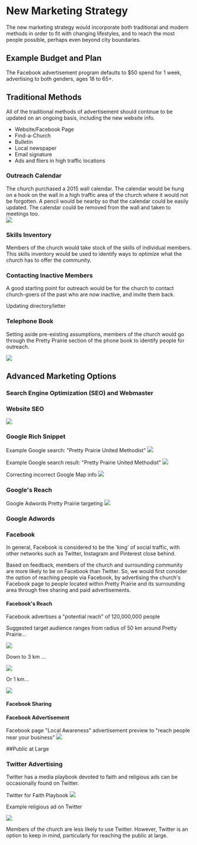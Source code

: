 # New Marketing Strategy

The new marketing strategy would incorporate both traditional and modern methods in order to fit with changing lifestyles, and to reach the most people possible, perhaps even beyond city boundaries. 

## Example Budget and Plan

The Facebook advertisement program defaults to $50 spend for 1 week, advertising to both genders, ages 18 to 65+.

## Traditional Methods

All of the traditional methods of advertisement should continue to be updated on an ongoing basis, including the new website info.

* Website/Facebook Page
* Find-a-Church
* Bulletin
* Local newspaper
* Email signature
* Ads and fliers in high traffic locations

### Outreach Calendar

The church purchased a 2015 wall calendar. The calendar would be hung on a hook on the wall in a high traffic area of the church where it would not be forgotten. A pencil would be nearby so that the calendar could be easily updated. The calendar could be removed from the wall and taken to meetings too.  
![](new-marketing-strategy/marketing-strategy-outreach-calendar.jpg)

### Skills Inventory

Members of the church would take stock of the skills of individual members. This skills inventory would be used to identify ways to optimize what the church has to offer the community. 

### Contacting Inactive Members

A good starting point for outreach would be for the church to contact church-goers of the past who are now inactive, and invite them back. 

Updating directory/letter

### Telephone Book

Setting aside pre-existing assumptions, members of the church would go through the Pretty Prairie section of the phone book to identify people for outreach. 

![](new-marketing-strategy/marketing-strategy-telephone-book.jpg)

## Advanced Marketing Options

### Search Engine Optimization (SEO) and Webmaster

### Website SEO

![](new-marketing-strategy/website-seo.jpg)

### Google Rich Snippet
Example Google search: "Pretty Prairie United Methodist"
![](new-marketing-strategy/google-search-pretty-prairie-united.jpg)

Example Google search result: "Pretty Prairie United Methodist"
![](new-marketing-strategy/google-search-pretty-prairie-united-methodist.jpg)

Correcting incorrect Google Map info
![](new-marketing-strategy/google-pretty-prairie-united-methodist-church-report-a-problem.png)

### Google's Reach 

Google Adwords Pretty Prairie targeting
![](new-marketing-strategy/google-adwords-pretty-prairie-targeting.png)

### Google Adwords

### Facebook 

In general, Facebook is considered to be the 'king' of social traffic, with other networks such as Twitter, Instagram and Pinterest close behind.

Based on feedback, members of the church and surrounding community are more likely to be on Facebook than Twitter. So, we would first consider the option of reaching people via Facebook, by advertising the church's Facebook page to people located within Pretty Prairie and its surrounding area through free sharing and paid advertisements.

#### Facebook's Reach
Facebook advertises a "potential reach" of 120,000,000 people

Suggested target audience ranges from radius of 50 km around Pretty Prairie... 

![](new-marketing-strategy/facebook-page-advertisement-reach-50km.png)

Down to 3 km ... 

![](new-marketing-strategy/facebook-page-advertisement-reach-3km.png)

Or 1 km...

![](new-marketing-strategy/facebook-page-advertisement-reach-1km.png)

#### Facebook Sharing

#### Facebook Advertisement

Facebook page "Local Awareness" advertisement preview to "reach people near your business" 
![](new-marketing-strategy/facebook-page-advertisement-preview.png)

##Public at Large

### Twitter Advertising

Twitter has a media playbook devoted to faith and religious ads can be occasionally found on Twitter. 

Twitter for Faith Playbook
![](new-marketing-strategy/twitter-for-faith-playbook.png)

Example religious ad on Twitter

![](new-marketing-strategy/twitter-religious-advertisement.png)

Members of the church are less likely to use Twitter. However, Twitter is an option to keep in mind, particularly for reaching the public at large. 



